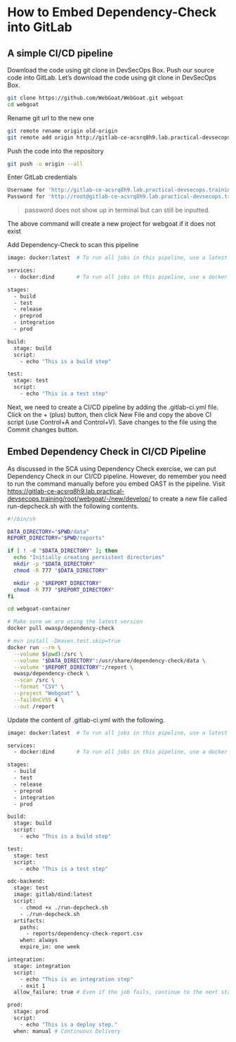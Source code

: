 # How to Embed Dependency-Check into GitLab
## A simple CI/CD pipeline
Download the code using git clone in DevSecOps Box.
Push our source code into GitLab. Let’s download the code using git clone in DevSecOps Box.
```sh
git clone https://github.com/WebGoat/WebGoat.git webgoat
cd webgoat
```
Rename git url to the new one
```sh
git remote rename origin old-origin
git remote add origin http://gitlab-ce-acsrq8h9.lab.practical-devsecops.training/root/webgoat.git
```
Push the code into the repository
```sh
git push -u origin --all
```
Enter GitLab credentials
```sh
Username for 'http://gitlab-ce-acsrq8h9.lab.practical-devsecops.training': root
Password for 'http://root@gitlab-ce-acsrq8h9.lab.practical-devsecops.training':
```
> password does not show up in terminal but can still be inputted.

The above command will create a new project for webgoat if it does not exist

Add Dependency-Check to scan this pipeline
```sh
image: docker:latest  # To run all jobs in this pipeline, use a latest docker image

services:
  - docker:dind       # To run all jobs in this pipeline, use a docker image which contains a docker daemon running inside (dind - docker in docker). Reference: https://forum.gitlab.com/t/why-services-docker-dind-is-needed-while-already-having-image-docker/43534

stages:
  - build
  - test
  - release
  - preprod
  - integration
  - prod

build:
  stage: build
  script:
    - echo "This is a build step"

test:
  stage: test
  script:
    - echo "This is a test step"
```
Next, we need to create a CI/CD pipeline by adding the .gitlab-ci.yml file. Click on the + (plus) button, then click New File and copy the above CI script (use Control+A and Control+V).
Save changes to the file using the Commit changes button.
## Embed Dependency Check in CI/CD Pipeline
As discussed in the SCA using Dependency Check exercise, we can put Dependency Check in our CI/CD pipeline. However, do remember you need to run the command manually before you embed OAST in the pipeline.
Visit https://gitlab-ce-acsrq8h9.lab.practical-devsecops.training/root/webgoat/-/new/develop/ to create a new file called run-depcheck.sh with the following contents.
```sh
#!/bin/sh

DATA_DIRECTORY="$PWD/data"
REPORT_DIRECTORY="$PWD/reports"

if [ ! -d "$DATA_DIRECTORY" ]; then
  echo "Initially creating persistent directories"
  mkdir -p "$DATA_DIRECTORY"
  chmod -R 777 "$DATA_DIRECTORY"

  mkdir -p "$REPORT_DIRECTORY"
  chmod -R 777 "$REPORT_DIRECTORY"
fi

cd webgoat-container

# Make sure we are using the latest version
docker pull owasp/dependency-check

# mvn install -Dmaven.test.skip=true
docker run --rm \
  --volume $(pwd):/src \
  --volume "$DATA_DIRECTORY":/usr/share/dependency-check/data \
  --volume "$REPORT_DIRECTORY":/report \
  owasp/dependency-check \
  --scan /src \
  --format "CSV" \
  --project "Webgoat" \
  --failOnCVSS 4 \
  --out /report
```
Update the content of .gitlab-ci.yml with the following.
```sh
image: docker:latest  # To run all jobs in this pipeline, use a latest docker image

services:
  - docker:dind       # To run all jobs in this pipeline, use a docker image which contains a docker daemon running inside (dind - docker in docker). Reference: https://forum.gitlab.com/t/why-services-docker-dind-is-needed-while-already-having-image-docker/43534

stages:
  - build
  - test
  - release
  - preprod
  - integration
  - prod

build:
  stage: build
  script:
    - echo "This is a build step"

test:
  stage: test
  script:
    - echo "This is a test step"

odc-backend:
  stage: test
  image: gitlab/dind:latest
  script:
    - chmod +x ./run-depcheck.sh
    - ./run-depcheck.sh
  artifacts:
    paths:
      - reports/dependency-check-report.csv
    when: always
    expire_in: one week

integration:
  stage: integration
  script:
    - echo "This is an integration step"
    - exit 1
  allow_failure: true # Even if the job fails, continue to the next stages

prod:
  stage: prod
  script:
    - echo "This is a deploy step."
  when: manual # Continuous Delivery
```
